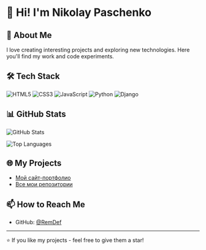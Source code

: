 # 👋 Hi! I'm Nikolay Paschenko

## 🚀 About Me

I love creating interesting projects and exploring new technologies. Here you'll find my work and code experiments.

## 🛠️ Tech Stack

![HTML5](https://img.shields.io/badge/HTML5-E34F26?style=for-the-badge&logo=html5&logoColor=white)
![CSS3](https://img.shields.io/badge/CSS3-1572B6?style=for-the-badge&logo=css3&logoColor=white)
![JavaScript](https://img.shields.io/badge/JavaScript-F7DF1E?style=for-the-badge&logo=javascript&logoColor=black)
![Python](https://img.shields.io/badge/Python-3776AB?style=for-the-badge&logo=python&logoColor=white)
![Django](https://img.shields.io/badge/Django-092E20?style=for-the-badge&logo=django&logoColor=white)

## 📊 GitHub Stats

![GitHub Stats](https://github-readme-stats.vercel.app/api?username=RemDef&show_icons=true&theme=radical)

![Top Languages](https://github-readme-stats.vercel.app/api/top-langs/?username=RemDef&layout=compact&theme=radical)

## 🌐 My Projects

- [Мой сайт-портфолио](https://nikolaypaschenko.ru/)
- [Все мои репозитории](https://github.com/RemDef?tab=repositories)

## 📫 How to Reach Me

- GitHub: [@RemDef](https://github.com/RemDef)

---

⭐ If you like my projects - feel free to give them a star!
